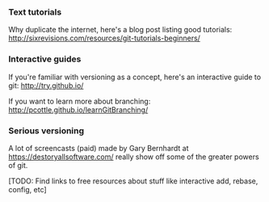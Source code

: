 ### Text tutorials
Why duplicate the internet, here's a blog post listing good tutorials:
http://sixrevisions.com/resources/git-tutorials-beginners/


### Interactive guides
If you're familiar with versioning as a concept, here's an interactive guide to git:
http://try.github.io/

If you want to learn more about branching:
http://pcottle.github.io/learnGitBranching/


### Serious versioning
A lot of screencasts (paid) made by Gary Bernhardt at https://destoryallsoftware.com/ really show off some of the greater powers of git.

[TODO: Find links to free resources about stuff like interactive add, rebase, config, etc]
